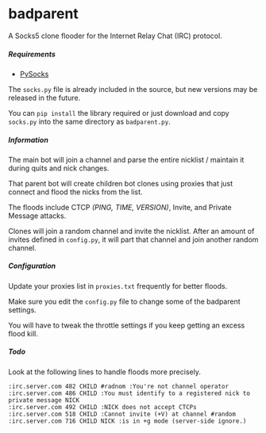 # badparent
A Socks5 clone flooder for the Internet Relay Chat (IRC) protocol.

##### Requirements
- [PySocks](https://pypi.python.org/pypi/PySocks)

The `socks.py` file is already included in the source, but new versions may be released in the future.

You can `pip install` the library required or just download and copy `socks.py` into the same directory as `badparent.py`.

##### Information
The main bot will join a channel and parse the entire nicklist / maintain it during quits and nick changes.

That parent bot will create children bot clones using proxies that just connect and flood the nicks from the list.

The floods include CTCP *(PING, TIME, VERSION)*, Invite, and Private Message attacks.

Clones will join a random channel and invite the nicklist. After an amount of invites defined in `config.py`, it will part that channel and join another random channel.

##### Configuration
Update your proxies list in `proxies.txt` frequently for better floods.

Make sure you edit the `config.py` file to change some of the badparent settings.

You will have to tweak the throttle settings if you keep getting an excess flood kill.

##### Todo
Look at the following lines to handle floods more precisely.
```
:irc.server.com 482 CHILD #radnom :You're not channel operator
:irc.server.com 486 CHILD :You must identify to a registered nick to private message NICK
:irc.server.com 492 CHILD :NICK does not accept CTCPs
:irc.server.com 518 CHILD :Cannot invite (+V) at channel #random
:irc.server.com 716 CHILD NICK :is in +g mode (server-side ignore.)
```